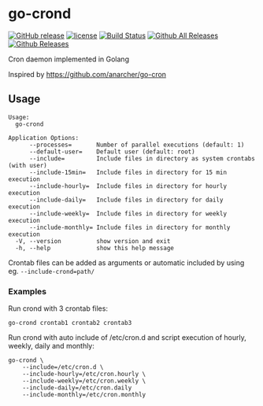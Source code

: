 # go-crond

[![GitHub release](https://img.shields.io/github/release/webdevops/go-crond.svg)](https://github.com/webdevops/go-crond/releases)
[![license](https://img.shields.io/github/license/webdevops/go-crond.svg)](https://github.com/webdevops/go-crond/blob/master/LICENSE)
[![Build Status](https://travis-ci.org/webdevops/go-crond.svg?branch=master)](https://travis-ci.org/webdevops/go-crond)
[![Github All Releases](https://img.shields.io/github/downloads/webdevops/go-crond/total.svg)]()
[![Github Releases](https://img.shields.io/github/downloads/webdevops/go-crond/latest/total.svg)]()

Cron daemon implemented in Golang

Inspired by https://github.com/anarcher/go-cron

## Usage

```
Usage:
  go-crond

Application Options:
      --processes=       Number of parallel executions (default: 1)
      --default-user=    Default user (default: root)
      --include=         Include files in directory as system crontabs (with user)
      --include-15min=   Include files in directory for 15 min execution
      --include-hourly=  Include files in directory for hourly execution
      --include-daily=   Include files in directory for daily execution
      --include-weekly=  Include files in directory for weekly execution
      --include-monthly= Include files in directory for monthly execution
  -V, --version          show version and exit
  -h, --help             show this help message
```

Crontab files can be added as arguments or automatic included by using eg. `--include-crond=path/`

### Examples

Run crond with 3 crontab files:

    go-crond crontab1 crontab2 crontab3


Run crond with auto include of /etc/cron.d and script execution of hourly, weekly, daily and monthly:

    go-crond \
        --include=/etc/cron.d \
        --include-hourly=/etc/cron.hourly \
        --include-weekly=/etc/cron.weekly \
        --include-daily=/etc/cron.daily
        --include-monthly=/etc/cron.monthly

